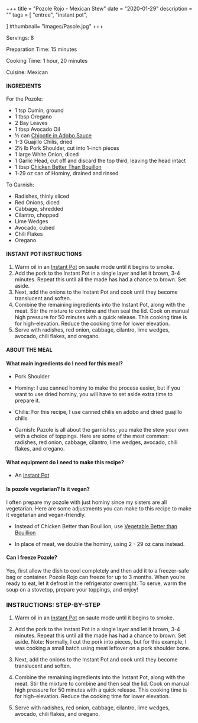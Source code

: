 +++
title = "Pozole Rojo - Mexican Stew"
date = "2020-01-29"
description = ""
tags = [
    "entree",
    "instant pot",
    
]
#thumbnail= "images/Pasole.jpg"
+++

Servings: 8 <!--more-->

Preparation Time: 15 minutes 

Cooking Time: 1 hour, 20 minutes 

Cuisine: Mexican

#### INGREDIENTS 

For the Pozole: 

* 1 tsp Cumin, ground 
* 1 tbsp Oregano
* 2 Bay Leaves 
* 1 tbsp Avocado Oil 
* ½ can [Chipotle in Adobo Sauce](https://amzn.to/2OIJBTR)
* 1-3 Guajillo Chilis, dried
* 2½ lb Pork Shoulder, cut into 1-inch pieces 
* 1 large White Onion, diced 
* 1 Garlic Head, cut off and discard the top third, leaving the head intact
* 1 tbsp [Chicken Better Than Bouillon](https://amzn.to/3uFvZt3) 
* 1-29 oz can of Hominy, drained and rinsed 

To Garnish: 

* Radishes, thinly sliced
* Red Onions, diced 
* Cabbage, shredded     
* Cilantro, chopped  
* Lime Wedges 
* Avocado, cubed 
* Chili Flakes 
* Oregano 
  
#### INSTANT POT INSTRUCTIONS 

1. Warm oil in an [Instant Pot](https://amzn.to/3qfNYCZ) on saute mode until it begins to smoke. 
2. Add the pork to the Instant Pot in a single layer and let it brown, 3-4 minutes. Repeat this until all the made has had a chance to brown. Set aside. 
3. Next, add the onions to the Instant Pot and cook until they become translucent and soften. 
4. Combine the remaining ingredients into the Instant Pot, along with the meat. Stir the mixture to combine and then seal the lid. Cook on manual high pressure for 50 minutes with a quick release. This cooking time is for high-elevation. Reduce the cooking time for lower elevation. 
5. Serve with radishes, red onion, cabbage, cilantro, lime wedges, avocado, chili flakes, and oregano.    

#### ABOUT THE MEAL 

#### What main ingredients do I need for this meal?

* Pork Shoulder

* Hominy: I use canned hominy to make the process easier, but if you want to use dried hominy, you will have to set aside extra time to prepare it.

* Chilis: For this recipe, I use canned chilis en adobo and dried guajillo chilis

* Garnish: Pazole is all about the garnishes; you make the stew your own with a choice of toppings. Here are some of the most common: radishes, red onion, cabbage, cilantro, lime wedges, avocado, chili flakes, and oregano.  

#### What equipment do I need to make this recipe?

* An [Instant Pot](https://amzn.to/3taIo6v)

#### Is pozole vegetarian? Is it vegan?

I often prepare my pozole with just hominy since my sisters are all vegetarian. Here are some adjustments you can make to this recipe to make it vegetarian and vegan-friendly. 

* Instead of Chicken Better than Bouillion, use [Vegetable Better than Bouillion](https://amzn.to/3dZTYx1)

* In place of meat, we double the hominy, using 2 - 29 oz cans instead.   

#### Can I freeze Pozole? 

Yes, first allow the dish to cool completely and then add it to a freezer-safe bag or container. Pozole Rojo can freeze for up to 3 months. When you’re ready to eat, let it defrost in the refrigerator overnight. To serve, warm the soup on a stovetop, prepare your toppings, and enjoy! 

### INSTRUCTIONS: STEP-BY-STEP 

1. Warm oil in an [Instant Pot](https://amzn.to/3qfNYCZ) on saute mode until it begins to smoke. 
2. Add the pork to the Instant Pot in a single layer and let it brown, 3-4 minutes. Repeat this until all the made has had a chance to brown. Set aside. 
Note: Normally, I cut the pork into pieces, but for this example, I was cooking a small batch using meat leftover on a pork shoulder bone. 


3. Next, add the onions to the Instant Pot and cook until they become translucent and soften. 


4. Combine the remaining ingredients into the Instant Pot, along with the meat. Stir the mixture to combine and then seal the lid. Cook on manual high pressure for 50 minutes with a quick release. This cooking time is for high-elevation. Reduce the cooking time for lower elevation. 


5. Serve with radishes, red onion, cabbage, cilantro, lime wedges, avocado, chili flakes, and oregano.  

